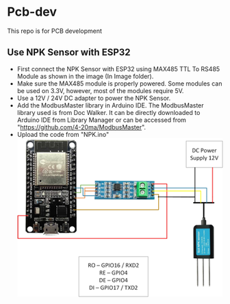 # Pcb-dev
This repo is for PCB development

## Use NPK Sensor with ESP32
 - First connect the NPK Sensor with ESP32 using MAX485 TTL To RS485 Module as shown in the image (In Image folder).
 - Make sure the MAX485 module is properly powered. Some modules can be used on 3.3V, however, most of the modules require 5V.
 - Use a 12V / 24V DC adapter to power the NPK Sensor.
 - Add the ModbusMaster library in Arduino IDE. The ModbusMaster library used is from Doc Walker. It can be directly downloaded to Arduino IDE from Library Manager or can be accessed from "https://github.com/4-20ma/ModbusMaster".
 - Upload the code from "NPK.ino"
![alt text](Image/NPK_sensor_with_ESP32.jpg)